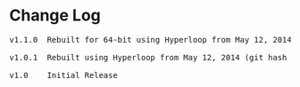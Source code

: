 # Change Log
<pre>
v1.1.0  Rebuilt for 64-bit using Hyperloop from May 12, 2014 (git hash b4dc4ae44d951ad5c65860543ac026fb54b419d1) [TIMOB-18090]

v1.0.1  Rebuilt using Hyperloop from May 12, 2014 (git hash b4dc4ae44d951ad5c65860543ac026fb54b419d1)

v1.0    Initial Release
